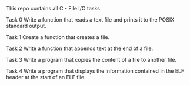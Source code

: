 This repo contains all C - File I/O tasks

Task 0
Write a function that reads a text file and prints it to the POSIX standard output.

Task 1
Create a function that creates a file.

Task 2
Write a function that appends text at the end of a file.

Task 3
Write a program that copies the content of a file to another file.

Task 4
Write a program that displays the information contained in the ELF header at the start of an ELF file.
